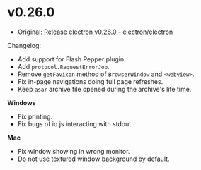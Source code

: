 # v0.26.0

* Original: [Release electron v0.26.0 - electron/electron](https://github.com/electron/electron/releases/tag/v0.26.0)

Changelog:

* Add support for Flash Pepper plugin.
* Add `protocol.RequestErrorJob`.
* Remove `getFavicon` method of `BrowserWindow` and `<webview>`.
* Fix in-page navigations doing full page refreshes.
* Keep `asar` archive file opened during the archive's life time.

**Windows**

* Fix printing.
* Fix bugs of io.js interacting with stdout.

**Mac**

* Fix window showing in wrong monitor.
* Do not use textured window background by default.
